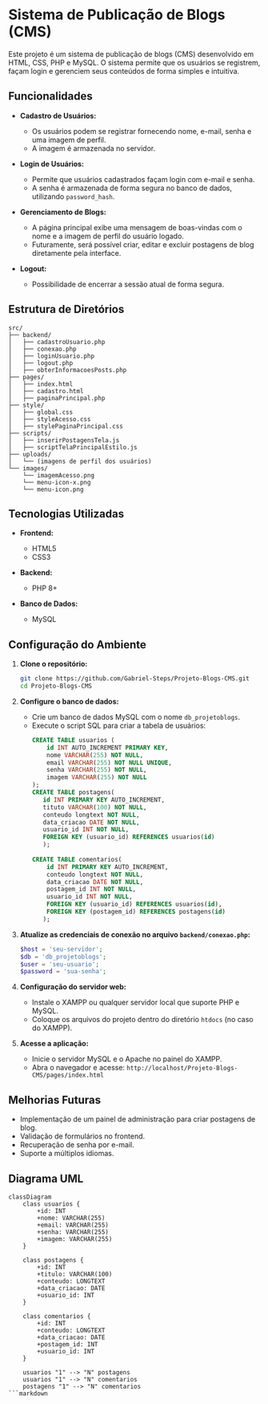 # Sistema de Publicação de Blogs (CMS)

Este projeto é um sistema de publicação de blogs (CMS) desenvolvido em HTML, CSS, PHP e MySQL. O sistema permite que os usuários se registrem, façam login e gerenciem seus conteúdos de forma simples e intuitiva.



## Funcionalidades

- **Cadastro de Usuários:**
  - Os usuários podem se registrar fornecendo nome, e-mail, senha e uma imagem de perfil.
  - A imagem é armazenada no servidor.

- **Login de Usuários:**
  - Permite que usuários cadastrados façam login com e-mail e senha.
  - A senha é armazenada de forma segura no banco de dados, utilizando `password_hash`.

- **Gerenciamento de Blogs:**
  - A página principal exibe uma mensagem de boas-vindas com o nome e a imagem de perfil do usuário logado.
  - Futuramente, será possível criar, editar e excluir postagens de blog diretamente pela interface.

- **Logout:**
  - Possibilidade de encerrar a sessão atual de forma segura.

## Estrutura de Diretórios

```
src/
├── backend/
│   ├── cadastroUsuario.php
│   ├── conexao.php
│   ├── loginUsuario.php
│   ├── logout.php
│   ├── obterInformacoesPosts.php
├── pages/
│   ├── index.html
│   ├── cadastro.html
│   ├── paginaPrincipal.php
├── style/
│   ├── global.css
│   ├── styleAcesso.css
│   ├── stylePaginaPrincipal.css
├── scripts/
│   ├── inserirPostagensTela.js
│   ├── scriptTelaPrincipalEstilo.js
├── uploads/
│   └── (imagens de perfil dos usuários)
└── images/
    └── imagemAcesso.png
    └── menu-icon-x.png
    └── menu-icon.png
```

## Tecnologias Utilizadas

- **Frontend:**
  - HTML5
  - CSS3

- **Backend:**
  - PHP 8+

- **Banco de Dados:**
  - MySQL

## Configuração do Ambiente

1. **Clone o repositório:**
   ```bash
   git clone https://github.com/Gabriel-Steps/Projeto-Blogs-CMS.git
   cd Projeto-Blogs-CMS
   ```

2. **Configure o banco de dados:**
   - Crie um banco de dados MySQL com o nome `db_projetoblogs`.
   - Execute o script SQL para criar a tabela de usuários:
     ```sql
     CREATE TABLE usuarios (
         id INT AUTO_INCREMENT PRIMARY KEY,
         nome VARCHAR(255) NOT NULL,
         email VARCHAR(255) NOT NULL UNIQUE,
         senha VARCHAR(255) NOT NULL,
         imagem VARCHAR(255) NOT NULL
     );
     CREATE TABLE postagens(
	    id INT PRIMARY KEY AUTO_INCREMENT,
        tituto VARCHAR(100) NOT NULL,
        conteudo longtext NOT NULL,
        data_criacao DATE NOT NULL,
    	usuario_id INT NOT NULL,
        FOREIGN KEY (usuario_id) REFERENCES usuarios(id)
        );
    
     CREATE TABLE comentarios(
         id INT PRIMARY KEY AUTO_INCREMENT,
         conteudo longtext NOT NULL,
         data_criacao DATE NOT NULL,
         postagem_id INT NOT NULL,
         usuario_id INT NOT NULL,
         FOREIGN KEY (usuario_id) REFERENCES usuarios(id),
         FOREIGN KEY (postagem_id) REFERENCES postagens(id)
        );
     ```

3. **Atualize as credenciais de conexão no arquivo `backend/conexao.php`:**
   ```php
   $host = 'seu-servidor';
   $db = 'db_projetoblogs';
   $user = 'seu-usuario';
   $password = 'sua-senha';
   ```

4. **Configuração do servidor web:**
   - Instale o XAMPP ou qualquer servidor local que suporte PHP e MySQL.
   - Coloque os arquivos do projeto dentro do diretório `htdocs` (no caso do XAMPP).

5. **Acesse a aplicação:**
   - Inicie o servidor MySQL e o Apache no painel do XAMPP.
   - Abra o navegador e acesse: `http://localhost/Projeto-Blogs-CMS/pages/index.html`

## Melhorias Futuras

- Implementação de um painel de administração para criar postagens de blog.
- Validação de formulários no frontend.
- Recuperação de senha por e-mail.
- Suporte a múltiplos idiomas.

## Diagrama UML
```mermaid
classDiagram
    class usuarios {
        +id: INT
        +nome: VARCHAR(255)
        +email: VARCHAR(255)
        +senha: VARCHAR(255)
        +imagem: VARCHAR(255)
    }

    class postagens {
        +id: INT
        +titulo: VARCHAR(100)
        +conteudo: LONGTEXT
        +data_criacao: DATE
        +usuario_id: INT
    }

    class comentarios {
        +id: INT
        +conteudo: LONGTEXT
        +data_criacao: DATE
        +postagem_id: INT
        +usuario_id: INT
    }

    usuarios "1" --> "N" postagens
    usuarios "1" --> "N" comentarios
    postagens "1" --> "N" comentarios
```markdown
